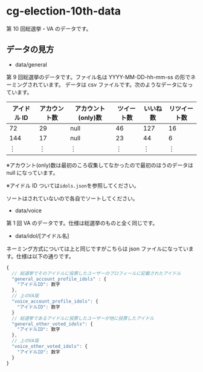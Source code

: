 # cg-election-10th-data

第 10 回総選挙・VA のデータです。

## データの見方

- data/general

第 9 回総選挙のデータです。ファイル名は YYYY-MM-DD-hh-mm-ss の形でネーミングされています。
データは csv ファイルです。次のようなデータになっています。

| アイドル ID | アカウント数 | アカウント(only)数 | ツイート数 | いいね数 | リツイート数 |
| ----------- | ------------ | ------------------ | ---------- | -------- | ------------ |
| 72          | 29           | null               | 46         | 127      | 16           |
| 144         | 17           | null               | 23         | 44       | 6            |
| ︙          | ︙           | ︙                 | ︙         | ︙       | ︙           |

※アカウント(only)数は最初のころ収集してなかったので最初のほうのデータは null になっています。

※アイドル ID ついては`idols.json`を参照してください。

ソートはされていないので各自でソートしてください。

- data/voice

第 1 回 VA のデータです。仕様は総選挙のものと全く同じです。

- data/idol/[アイドル名]

ネーミング方式については上と同じですがこちらは json ファイルになっています。仕様は以下の通りです。

```javascript
{
  // 総選挙でそのアイドルに投票したユーザーのプロフィールに記載されたアイドル
  "general_account_profile_idols" : {
    "アイドルID": 数字
  },
  // 上のVA版
  "voice_account_profile_idols": {
    "アイドルID": 数字
  }
  // 総選挙であるアイドルに投票したユーザーが他に投票したアイドル
  "general_other_voted_idols": {
    "アイドルID": 数字
  },
  // 上のVA版
  "voice_other_voted_idols": {
    "アイドルID": 数字
  }
}
```
